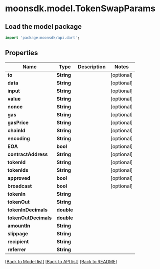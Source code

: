 # moonsdk.model.TokenSwapParams

## Load the model package

```dart
import 'package:moonsdk/api.dart';
```

## Properties

| Name                 | Type       | Description | Notes       |
| -------------------- | ---------- | ----------- | ----------- |
| **to**               | **String** |             | \[optional] |
| **data**             | **String** |             | \[optional] |
| **input**            | **String** |             | \[optional] |
| **value**            | **String** |             | \[optional] |
| **nonce**            | **String** |             | \[optional] |
| **gas**              | **String** |             | \[optional] |
| **gasPrice**         | **String** |             | \[optional] |
| **chainId**          | **String** |             | \[optional] |
| **encoding**         | **String** |             | \[optional] |
| **EOA**              | **bool**   |             | \[optional] |
| **contractAddress**  | **String** |             | \[optional] |
| **tokenId**          | **String** |             | \[optional] |
| **tokenIds**         | **String** |             | \[optional] |
| **approved**         | **bool**   |             | \[optional] |
| **broadcast**        | **bool**   |             | \[optional] |
| **tokenIn**          | **String** |             |             |
| **tokenOut**         | **String** |             |             |
| **tokenInDecimals**  | **double** |             |             |
| **tokenOutDecimals** | **double** |             |             |
| **amountIn**         | **String** |             |             |
| **slippage**         | **String** |             |             |
| **recipient**        | **String** |             |             |
| **referrer**         | **String** |             |             |

[\[Back to Model list\]](./#documentation-for-models) [\[Back to API list\]](./#documentation-for-api-endpoints) [\[Back to README\]](./)
